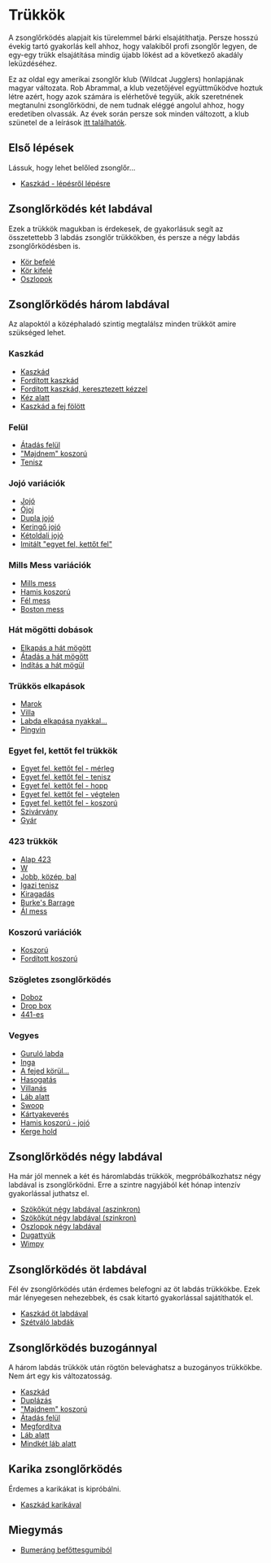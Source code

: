 # Trükkök

A zsonglőrködés alapjait kis türelemmel bárki elsajátíthatja. Persze hosszú évekig tartó gyakorlás kell ahhoz, hogy valakiből 
profi zsonglőr legyen, de egy-egy trükk elsajátítása mindig újabb lökést ad a következő akadály leküzdéséhez.

Ez az oldal egy amerikai zsonglőr klub (Wildcat Jugglers) honlapjának magyar változata. Rob Abrammal, a klub vezetőjével 
együttműködve hoztuk létre azért, hogy azok számára is elérhetővé tegyük, akik szeretnének megtanulni zsonglőrködni, de nem 
tudnak eléggé angolul ahhoz, hogy eredetiben olvassák. Az évek során persze sok minden változott, a klub szünetel de a 
leírások [itt találhatók](/site/en/index.md).

## Első lépések

Lássuk, hogy lehet belőled zsonglőr…

- [Kaszkád - lépésről lépésre](kaszkad-lepesrol-lepesre.md)

## Zsonglőrködés két labdával

Ezek a trükkök magukban is érdekesek, de gyakorlásuk segít az összetettebb 3 labdás zsonglőr trükkökben, és persze a négy 
labdás zsonglőrködésben is.

-  [Kör befelé](kor-befele.md)
-  [Kör kifelé](kor-kifele.md)
-  [Oszlopok](oszlopok.md)

## Zsonglőrködés három labdával

Az alapoktól a középhaladó szintig megtalálsz minden trükköt amire szükséged lehet.
### Kaszkád

-  [Kaszkád](kaszkad.md)
-  [Fordított kaszkád](forditott-kaszkad.md)
-  [Fordított kaszkád, keresztezett kézzel](forditott-kaszkad-keresztezett-kezzel.md)
-  [Kéz alatt](kez-alatt.md)
-  [Kaszkád a fej fölött](kaszkad-a-fej-folott.md)

### Felül

-  [Átadás felül](atadas-felul.md)
-  ["Majdnem" koszorú](majdnem-koszoru.md)
-  [Tenisz](tenisz.md)

### Jojó variációk

-  [Jojó](jojo.md)
-  [Ójoj](ojoj.md)
-  [Dupla jojó](dupla-jojo.md)
-  [Keringő jojó](keringo-jojo.md)
-  [Kétoldali jojó](ketoldali-jojo.md)
-  [Imitált "egyet fel, kettőt fel"](imitalt-egyet-fel-kettot-fel.md)

### Mills Mess variációk

-  [Mills mess](mills-mess.md)
-  [Hamis koszorú](hamis-koszoru.md)
-  [Fél mess](fel-mess.md)
-  [Boston mess](boston-mess.md)

### Hát mögötti dobások

-  [Elkapás a hát mögött](elkapas-a-hat-mogott.md)
-  [Átadás a hát mögött](atadas-a-hat-mogott.md)
-  [Indítás a hát mögül](inditas-a-hat-mogul.md)

### Trükkös elkapások

-  [Marok](marok.md)
-  [Villa](villa.md)
-  [Labda elkapása nyakkal…](labda-elkapasa-nyakkal.md)
-  [Pingvin](pingvin.md)

### Egyet fel, kettőt fel trükkök

-  [Egyet fel, kettőt fel - mérleg](egyet-fel-kettot-fel-merleg.md)
-  [Egyet fel, kettőt fel - tenisz](egyet-fel-kettot-fel-tenisz.md)
-  [Egyet fel, kettőt fel - hopp](egyet-fel-kettot-fel-hopp.md)
-  [Egyet fel, kettőt fel - végtelen](egyet-fel-kettot-fel-vegtelen.md)
-  [Egyet fel, kettőt fel - koszorú](egyet-fel-kettot-fel-koszoru.md)
-  [Szivárvány](szivarvany.md)
-  [Gyár](gyar.md)

### 423 trükkök

-  [Alap 423](alap-423.md)
-  [W](w.md)
-  [Jobb, közép, bal](jobb-kozep-bal.md)
-  [Igazi tenisz](igazi-tenisz.md)
-  [Kiragadás](kiragadas.md)
-  [Burke's Barrage](burkes-barrage.md)
-  [Ál mess](al-mess.md)

### Koszorú variációk

-  [Koszorú](koszoru.md)
-  [Fordított koszorú](forditott-koszoru.md)

### Szögletes zsonglőrködés

-  [Doboz](doboz.md)
-  [Drop box](drop-box.md)
-  [441-es](441-es.md)

### Vegyes

-  [Guruló labda](gurulo-labda.md)
-  [Inga](inga.md)
-  [A fejed körül…](a-fejed-korul.md)
-  [Hasogatás](hasogatas.md)
-  [Villanás](villanas.md)
-  [Láb alatt](lab-alatt.md)
-  [Swoop](swoop.md)
-  [Kártyakeverés](kartyakeveres.md)
-  [Hamis koszorú - jojó](hamis-koszoru-jojo.md)
-  [Kerge hold](kerge-hold.md)

## Zsonglőrködés négy labdával

Ha már jól mennek a két és háromlabdás trükkök, megpróbálkozhatsz négy labdával is zsonglőrködni. Erre a szintre nagyjából 
két hónap intenzív gyakorlással juthatsz el.
-  [Szökőkút négy labdával (aszinkron)](szokokut-negy-labdaval-aszinkron.md)
-  [Szökőkút négy labdával (szinkron)](szokokut-negy-labdaval-szinkron.md)
-  [Oszlopok négy labdával](oszlopok-negy-labdaval.md)
-  [Dugattyúk](dugattyuk.md)
-  [Wimpy](wimpy.md)

## Zsonglőrködés öt labdával

Fél év zsonglőrködés után érdemes belefogni az öt labdás trükkökbe. Ezek már lényegesen nehezebbek, és csak kitartó gyakorlással 
sajátíthatók el.
-  [Kaszkád öt labdával](kaszkad-ot-labdaval.md)
-  [Szétváló labdák](szetvalo-labdak.md)

## Zsonglőrködés buzogánnyal

A három labdás trükkök után rögtön belevághatsz a buzogányos trükkökbe. Nem árt egy kis változatosság.
-  [Kaszkád](kaszkad-2.md)
-  [Duplázás](duplazas.md)
-  ["Majdnem" koszorú](majdnem-koszoru-2.md)
-  [Átadás felül](atadas-felul-2.md)
-  [Megfordítva](megforditva.md)
-  [Láb alatt](lab-alatt-2.md)
-  [Mindkét láb alatt](mindket-lab-alatt.md)

## Karika zsonglőrködés

Érdemes a karikákat is kipróbálni.
-  [Kaszkád karikával](kaszkad-karikaval.md)

## Miegymás

-  [Bumeráng befőttesgumiból](bumerang-befottesgumibol.md)


